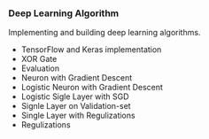 ### Deep Learning Algorithm

Implementing and building deep learning algorithms.
- TensorFlow and Keras implementation
- XOR Gate
- Evaluation
- Neuron with Gradient Descent
- Logistic Neuron with Gradient Descent
- Logistic Sigle Layer with SGD
- Signle Layer on Validation-set
- Single Layer with Regulizations
- Regulizations

